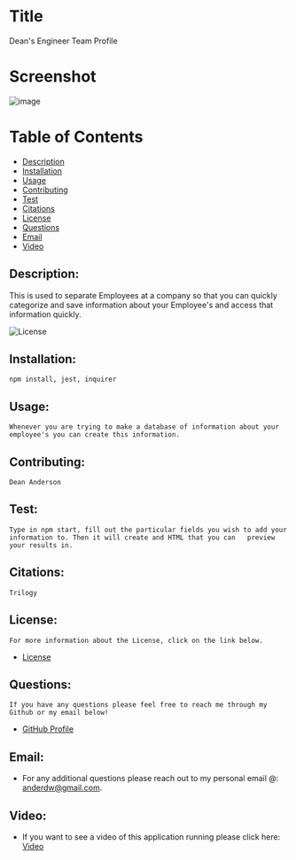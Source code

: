 # Title
 Dean's Engineer Team Profile
 
# Screenshot
![image](https://user-images.githubusercontent.com/61371428/85099195-61c08480-b1c2-11ea-839b-40452a1fad0c.png)

# Table of Contents
- [Description](#description)
- [Installation](#installation)
- [Usage](#usage) 
- [Contributing](#contributing)
- [Test](#test)
- [Citations](#citations)
- [License](#license) 
- [Questions](#questions)
- [Email](#email)
- [Video](#video)

## Description:
This is used to separate Employees at a company so that you can quickly categorize and save information about your Employee's and access that information quickly.

![License](https://img.shields.io/badge/License--blue.svg "License Badge")
   
## Installation:
    npm install, jest, inquirer
## Usage:
    Whenever you are trying to make a database of information about your employee's you can create this information.
## Contributing:
    Dean Anderson
## Test:
    Type in npm start, fill out the particular fields you wish to add your information to. Then it will create and HTML that you can   preview your results in.
## Citations:
    Trilogy
## License:
    For more information about the License, click on the link below.
    
- [License](https://opensource.org/licenses/)
## Questions:
    If you have any questions please feel free to reach me through my Github or my email below!
- [GitHub Profile](https://github.com/anderdw)

## Email:
- For any additional questions please reach out to my personal email @: anderdw@gmail.com.

## Video:
- If you want to see a video of this application running please click here:
[Video](https://youtu.be/NyjVdKnRoTI)
